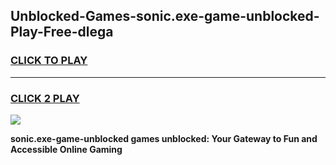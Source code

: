 
## Unblocked-Games-sonic.exe-game-unblocked-Play-Free-dlega
<h3>
<a href="https://premium76.site?title=sonic.exe-game-unblocked&ref=23A">CLICK TO PLAY</a></h3>
<hr>

<h3>
<a href="https://premium76.site?title=sonic.exe-game-unblocked&ref=23A">CLICK 2 PLAY</a>
  
</h3>

<a href="https://premium76.site?title=sonic.exe-game-unblocked&ref=23A"><img src="https://clearcache.store/games.png"></a>


**sonic.exe-game-unblocked games unblocked: Your Gateway to Fun and Accessible Online Gaming**

